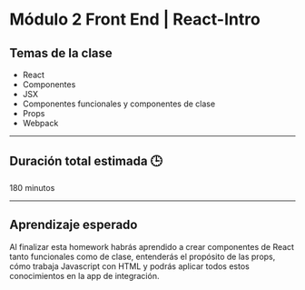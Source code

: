 # Módulo 2 Front End | React-Intro

## Temas de la clase

- React
- Componentes
- JSX
- Componentes funcionales y componentes de clase
- Props
- Webpack

---

## Duración total estimada 🕒

180 minutos

---

## Aprendizaje esperado

Al finalizar esta homework habrás aprendido a crear componentes de React tanto funcionales como de clase, entenderás el propósito de las props, cómo trabaja Javascript con HTML y podrás aplicar todos estos conocimientos en la app de integración.
